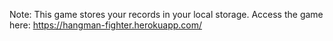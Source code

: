 Note: This game stores your records in your local storage.
Access the game here: https://hangman-fighter.herokuapp.com/
